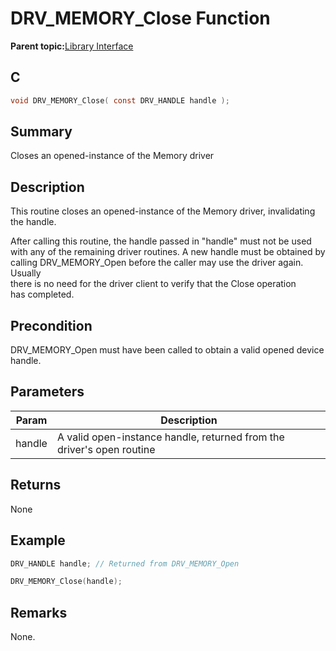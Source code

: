 # DRV\_MEMORY\_Close Function

**Parent topic:**[Library Interface](GUID-E18B0923-4286-4E08-A2EB-9A482E0063AE.md)

## C

```c
void DRV_MEMORY_Close( const DRV_HANDLE handle );
```

## Summary

Closes an opened-instance of the Memory driver

## Description

This routine closes an opened-instance of the Memory driver, invalidating<br />the handle.

After calling this routine, the handle passed in "handle" must not be used<br />with any of the remaining driver routines. A new handle must be obtained by<br />calling DRV\_MEMORY\_Open before the caller may use the driver again. Usually<br />there is no need for the driver client to verify that the Close operation<br />has completed.

## Precondition

DRV\_MEMORY\_Open must have been called to obtain a valid opened device handle.

## Parameters

|Param|Description|
|-----|-----------|
|handle|A valid open-instance handle, returned from the driver's open routine|

## Returns

None

## Example

```c
DRV_HANDLE handle; // Returned from DRV_MEMORY_Open

DRV_MEMORY_Close(handle);
```

## Remarks

None.

